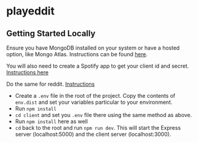 # playeddit

## Getting Started Locally
Ensure you have MongoDB installed on your system or have a hosted option, like Mongo Atlas. Instructions can be found [here](https://docs.mongodb.com/manual/tutorial/getting-started/).

You will also need to create a Spotify app to get your client id and secret. [Instructions here](https://developer.spotify.com/documentation/web-api/quick-start/)


Do the same for reddit. [Instructions](https://github.com/reddit-archive/reddit/wiki/OAuth2)

- Create a `.env` file in the root of the project. Copy the contents of `env.dist` and set your variables particular to your environment.
- Run `npm install`
- `cd client` and set you `.env` file there using the same method as above.
- Run `npm install` here as well
- `cd` back to the root and run `npm run dev`. This will start the Express server (localhost:5000) and the client server (localhost:3000).